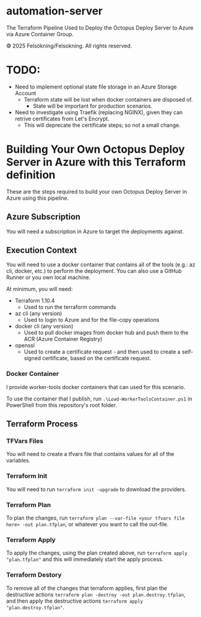 # automation-server
The Terraform Pipeline Used to Deploy the Octopus Deploy Server to Azure via Azure Container Group.

🄯 2025 Felsökning/Felsokning. All rights reserved.

# TODO:
- Need to implement optional state file storage in an Azure Storage Account
    * Terraform state will be lost when docker containers are disposed of.
        * State will be important for production scenarios.
- Need to investigate using Traefik (replacing NGINX), given they can retrive certificates from Let's Encrypt.
    * This will deprecate the certificate steps; so not a small change.

# Building Your Own Octopus Deploy Server in Azure with this Terraform definition
These are the steps required to build your own Octopus Deploy Server in Azure using this pipeline.

## Azure Subscription
You will need a subscription in Azure to target the deployments against.

## Execution Context
You will need to use a docker container that contains all of the tools (e.g.: az cli, docker, etc.) to perform the deployment. You can also use a GitHub Runner or you own local machine.

At minimum, you will need:

- Terraform 1.10.4
    * Used to run the terraform commands
- az cli (any version)
    * Used to login to Azure and for the file-copy operations
- docker cli (any version)
    * Used to pull docker images from docker hub and push them to the ACR (Azure Container Registry)
- openssl
    * Used to create a certificate request - and then used to create a self-signed certificate, based on the certificate request.

### Docker Container
I provide worker-tools docker containers that can used for this scenario.

To use the container that I publish, run `.\Load-WorkerToolsContainer.ps1` in PowerShell from this repository's root folder.

## Terraform Process

### TFVars Files
You will need to create a tfvars file that contains values for all of the variables. 

### Terraform Init
You will need to run `terraform init -upgrade` to download the providers.

### Terraform Plan
To plan the changes, run `terraform plan --var-file <your tfvars file here> -out plan.tfplan`, or whatever you want to call the out-file.

### Terraform Apply
To apply the changes, using the plan created above, run `terraform apply "plan.tfplan"` and this will immediately start the apply process.

### Terraform Destory
To remove all of the changes that terraform applies, first plan the destructive actions `terraform plan -destroy -out plan.destroy.tfplan`, and then apply the destructive actions `terraform apply "plan.destroy.tfplan"`.